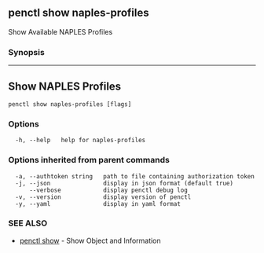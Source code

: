 ## penctl show naples-profiles

Show Available NAPLES Profiles

### Synopsis



----------------------------
 Show NAPLES Profiles 
----------------------------


```
penctl show naples-profiles [flags]
```

### Options

```
  -h, --help   help for naples-profiles
```

### Options inherited from parent commands

```
  -a, --authtoken string   path to file containing authorization token
  -j, --json               display in json format (default true)
      --verbose            display penctl debug log
  -v, --version            display version of penctl
  -y, --yaml               display in yaml format
```

### SEE ALSO
* [penctl show](penctl_show.md)	 - Show Object and Information

